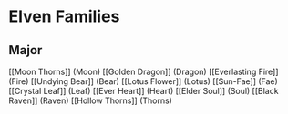 # Elven Families
## Major
[[Moon Thorns]] (Moon)
[[Golden Dragon]] (Dragon)
[[Everlasting Fire]] (Fire)
[[Undying Bear]] (Bear)
[[Lotus Flower]] (Lotus)
[[Sun-Fae]] (Fae)
[[Crystal Leaf]] (Leaf)
[[Ever Heart]] (Heart)
[[Elder Soul]] (Soul)
[[Black Raven]] (Raven)
[[Hollow Thorns]] (Thorns)